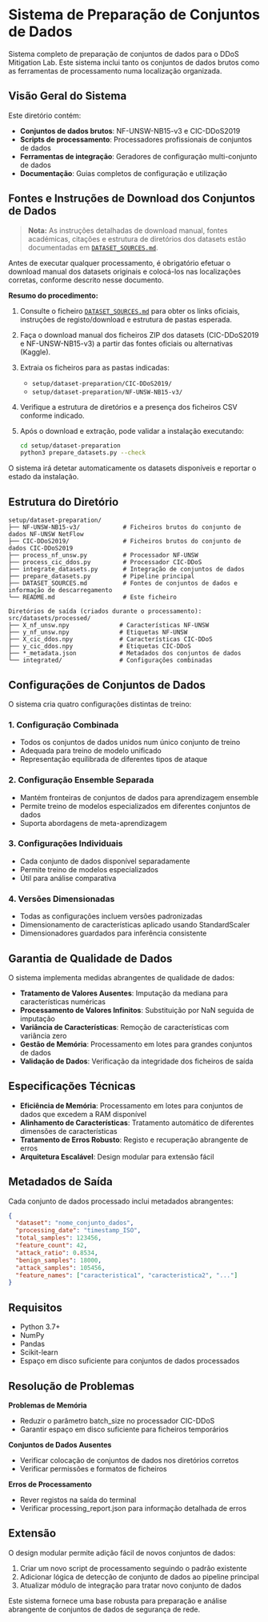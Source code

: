 # Sistema de Preparação de Conjuntos de Dados

Sistema completo de preparação de conjuntos de dados para o DDoS Mitigation Lab. Este sistema inclui tanto os conjuntos de dados brutos como as ferramentas de processamento numa localização organizada.


## Visão Geral do Sistema

Este diretório contém:
- **Conjuntos de dados brutos**: NF-UNSW-NB15-v3 e CIC-DDoS2019 
- **Scripts de processamento**: Processadores profissionais de conjuntos de dados
- **Ferramentas de integração**: Geradores de configuração multi-conjunto de dados
- **Documentação**: Guias completos de configuração e utilização

## Fontes e Instruções de Download dos Conjuntos de Dados

> **Nota:** As instruções detalhadas de download manual, fontes académicas, citações e estrutura de diretórios dos datasets estão documentadas em [`DATASET_SOURCES.md`](./DATASET_SOURCES.md).

Antes de executar qualquer processamento, é obrigatório efetuar o download manual dos datasets originais e colocá-los nas localizações corretas, conforme descrito nesse documento.

**Resumo do procedimento:**

1. Consulte o ficheiro [`DATASET_SOURCES.md`](./DATASET_SOURCES.md) para obter os links oficiais, instruções de registo/download e estrutura de pastas esperada.
2. Faça o download manual dos ficheiros ZIP dos datasets (CIC-DDoS2019 e NF-UNSW-NB15-v3) a partir das fontes oficiais ou alternativas (Kaggle).
3. Extraia os ficheiros para as pastas indicadas:
   - `setup/dataset-preparation/CIC-DDoS2019/`
   - `setup/dataset-preparation/NF-UNSW-NB15-v3/`
4. Verifique a estrutura de diretórios e a presença dos ficheiros CSV conforme indicado.
5. Após o download e extração, pode validar a instalação executando:

   ```bash
   cd setup/dataset-preparation
   python3 prepare_datasets.py --check
   ```

O sistema irá detetar automaticamente os datasets disponíveis e reportar o estado da instalação.

## Estrutura do Diretório

```
setup/dataset-preparation/
├── NF-UNSW-NB15-v3/            # Ficheiros brutos do conjunto de dados NF-UNSW NetFlow
├── CIC-DDoS2019/               # Ficheiros brutos do conjunto de dados CIC-DDoS2019
├── process_nf_unsw.py          # Processador NF-UNSW
├── process_cic_ddos.py         # Processador CIC-DDoS
├── integrate_datasets.py       # Integração de conjuntos de dados
├── prepare_datasets.py         # Pipeline principal
├── DATASET_SOURCES.md          # Fontes de conjuntos de dados e informação de descarregamento
└── README.md                   # Este ficheiro

Diretórios de saída (criados durante o processamento):
src/datasets/processed/
├── X_nf_unsw.npy              # Características NF-UNSW
├── y_nf_unsw.npy              # Etiquetas NF-UNSW
├── X_cic_ddos.npy             # Características CIC-DDoS
├── y_cic_ddos.npy             # Etiquetas CIC-DDoS
├── *_metadata.json            # Metadados dos conjuntos de dados
└── integrated/                # Configurações combinadas
```

## Configurações de Conjuntos de Dados

O sistema cria quatro configurações distintas de treino:

### 1. Configuração Combinada
- Todos os conjuntos de dados unidos num único conjunto de treino
- Adequada para treino de modelo unificado
- Representação equilibrada de diferentes tipos de ataque

### 2. Configuração Ensemble Separada
- Mantém fronteiras de conjuntos de dados para aprendizagem ensemble
- Permite treino de modelos especializados em diferentes conjuntos de dados
- Suporta abordagens de meta-aprendizagem

### 3. Configurações Individuais
- Cada conjunto de dados disponível separadamente
- Permite treino de modelos especializados
- Útil para análise comparativa

### 4. Versões Dimensionadas
- Todas as configurações incluem versões padronizadas
- Dimensionamento de características aplicado usando StandardScaler
- Dimensionadores guardados para inferência consistente

## Garantia de Qualidade de Dados

O sistema implementa medidas abrangentes de qualidade de dados:

- **Tratamento de Valores Ausentes**: Imputação da mediana para características numéricas
- **Processamento de Valores Infinitos**: Substituição por NaN seguida de imputação
- **Variância de Características**: Remoção de características com variância zero
- **Gestão de Memória**: Processamento em lotes para grandes conjuntos de dados
- **Validação de Dados**: Verificação da integridade dos ficheiros de saída

## Especificações Técnicas

- **Eficiência de Memória**: Processamento em lotes para conjuntos de dados que excedem a RAM disponível
- **Alinhamento de Características**: Tratamento automático de diferentes dimensões de características
- **Tratamento de Erros Robusto**: Registo e recuperação abrangente de erros
- **Arquitetura Escalável**: Design modular para extensão fácil

## Metadados de Saída

Cada conjunto de dados processado inclui metadados abrangentes:

```json
{
  "dataset": "nome_conjunto_dados",
  "processing_date": "timestamp_ISO",
  "total_samples": 123456,
  "feature_count": 42,
  "attack_ratio": 0.8534,
  "benign_samples": 18000,
  "attack_samples": 105456,
  "feature_names": ["caracteristica1", "caracteristica2", "..."]
}
```

## Requisitos

- Python 3.7+
- NumPy
- Pandas
- Scikit-learn
- Espaço em disco suficiente para conjuntos de dados processados

## Resolução de Problemas

**Problemas de Memória**
- Reduzir o parâmetro batch_size no processador CIC-DDoS
- Garantir espaço em disco suficiente para ficheiros temporários

**Conjuntos de Dados Ausentes**
- Verificar colocação de conjuntos de dados nos diretórios corretos
- Verificar permissões e formatos de ficheiros

**Erros de Processamento**
- Rever registos na saída do terminal
- Verificar processing_report.json para informação detalhada de erros

## Extensão

O design modular permite adição fácil de novos conjuntos de dados:

1. Criar um novo script de processamento seguindo o padrão existente
2. Adicionar lógica de detecção de conjunto de dados ao pipeline principal
3. Atualizar módulo de integração para tratar novo conjunto de dados

Este sistema fornece uma base robusta para preparação e análise abrangente de conjuntos de dados de segurança de rede.
